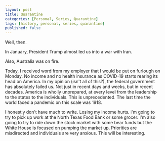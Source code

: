 ```yaml
---
layout: post
title: Quarantine
categories: [Personal, Series, Quarantine]
tags: [history, personal, series, quarantine]
published: false
---
```


Well, then.

In January, President Trump almost led us into a war with Iran. 

Also, Australia was on fire.

Today, I received word from my employer that I would be put on furlough on Monday. No income and no health insurance as COVID-19 starts rearing its head on America. In my opinion (isn't all of this?), the federal government has absolutely failed us. Not just in recent days and weeks, but in recent decades. America is wholly unprepared, at every level from the leadership to the states to the individuals. This is unprecedented. The last time the world faced a pandemic on this scale was 1918. 

I honestly don't have much to write. Losing my income hurts. I'm going to try to pick up work at the North Texas Food Bank or some grocer. I'm also going to try to ride down the stock market with some bear funds but the White House is focused on pumping the market up. Priorities are misdirected and individuals are very anxious. This will be interesting.
